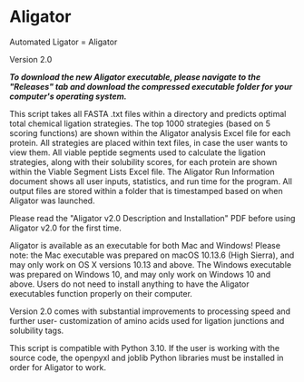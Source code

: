 # Aligator
Automated Ligator = Aligator

Version 2.0

***To download the new Aligator executable, please navigate to the "Releases" tab and
download the compressed executable folder for your computer's operating system.***

This script takes all FASTA .txt files within a directory and predicts optimal total 
chemical ligation strategies. The top 1000 strategies (based on 5 scoring functions) are
shown within the Aligator analysis Excel file for each protein. All strategies are placed
within text files, in case the user wants to view them. All viable peptide segments
used to calculate the ligation strategies, along with their solubility scores, for
each protein are shown within the Viable Segment Lists Excel file. The Aligator Run
Information document shows all user inputs, statistics, and run time for the
program. All output files are stored within a folder that is timestamped based on when
Aligator was launched.

Please read the "Aligator v2.0 Description and Installation" PDF before using Aligator v2.0
for the first time.

Aligator is available as an executable for both Mac and Windows! Please note: 
the Mac executable was prepared on macOS 10.13.6 (High Sierra), and may only work on 
OS X versions 10.13 and above. The Windows executable was prepared on Windows 10, 
and may only work on Windows 10 and above. Users do not need to install anything to 
have the Aligator executables function properly on their computer.

Version 2.0 comes with substantial improvements to processing speed and further user-
customization of amino acids used for ligation junctions and solubility tags.

This script is compatible with Python 3.10. If the user is working with the source code, the 
openpyxl and joblib Python libraries must be installed in order for Aligator to work.
